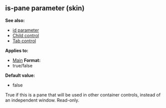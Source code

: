 ## is-pane parameter (skin)
**See also:**
*   [id parameter](/ref/%7Bskin%7D/param/id.md) 
*   [Child control](/ref/%7Bskin%7D/control/child.md) 
*   [Tab control](/ref/%7Bskin%7D/control/tab.md) 
<!-- -->
**Applies to:**
*   [Main](/ref/%7Bskin%7D/control/main.md) <!-- -->
**Format:**
*   true/false
<!-- -->
**Default value:**
*   false


True if this is a pane that will be used in other container
controls, instead of an independent window. Read-only.
